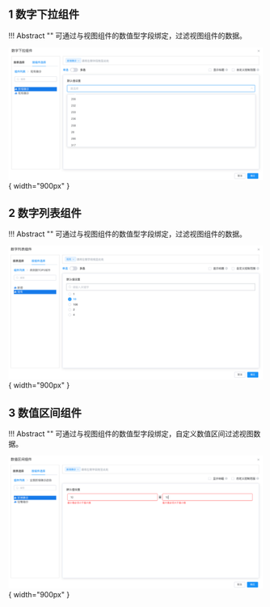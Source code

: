 ## 1 数字下拉组件

!!! Abstract ""
	可通过与视图组件的数值型字段绑定，过滤视图组件的数据。

![仪表盘编辑_过滤组件](../../img/dashboard_generation/数字下拉组件.png){ width="900px" }

## 2 数字列表组件

!!! Abstract ""
	可通过与视图组件的数值型字段绑定，过滤视图组件的数据。

![仪表盘编辑_过滤组件](../../img/dashboard_generation/数字列表组件.png){ width="900px" }

## 3 数值区间组件

!!! Abstract ""
	可通过与视图组件的数值型字段绑定，自定义数值区间过滤视图数据。

![仪表盘编辑_过滤组件](../../img/dashboard_generation/数值区间组件.png){ width="900px" }

